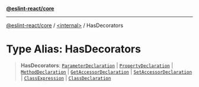[**@eslint-react/core**](../../README.md)

***

[@eslint-react/core](../../README.md) / [\<internal\>](../README.md) / HasDecorators

# Type Alias: HasDecorators

> **HasDecorators**: [`ParameterDeclaration`](../interfaces/ParameterDeclaration.md) \| [`PropertyDeclaration`](../interfaces/PropertyDeclaration.md) \| [`MethodDeclaration`](../interfaces/MethodDeclaration.md) \| [`GetAccessorDeclaration`](../interfaces/GetAccessorDeclaration.md) \| [`SetAccessorDeclaration`](../interfaces/SetAccessorDeclaration.md) \| [`ClassExpression`](../interfaces/ClassExpression.md) \| [`ClassDeclaration`](../interfaces/ClassDeclaration.md)
